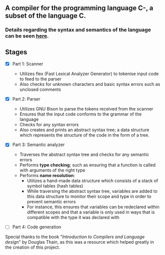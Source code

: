 ## A compiler for the programming language C-, a subset of the language C. 
### Details regarding the syntax and semantics of the language can be seen [here](https://github.com/Winsthai/Cminus_compiler/blob/main/C-%20definition.pdf).

## Stages

- [x] Part 1: Scanner
  - Utilizes flex (Fast Lexical Analyzer Generator) to tokenise input code to feed to the parser
  - Also checks for unknown characters and basic syntax errors such as unclosed comments
- [x] Part 2: Parser
  - Utilizes GNU Bison to parse the tokens received from the scanner
  - Ensures that the input code conforms to the grammar of the language
  - Checks for any syntax errors
  - Also creates and prints an abstract syntax tree; a data structure which represents the structure of the code in the form of a tree.
- [x] Part 3: Semantic analyzer
  - Traverses the abstract syntax tree and checks for any semantic errors
  - Performs **type checking**; such as ensuring that a function is called with arguments of the right type
  - Performs **name resolution**:
    - Utilizes a hand-made data structure which consists of a stack of symbol tables (hash tables)
    - While traversing the abstract syntax tree, variables are added to this data structure to monitor their scope and type in order to prevent semantic errors
    - For instance, this ensures that variables can be redeclared within different scopes and that a variable is only used in ways that is compatible with the type it was declared with
- [ ] Part 4: Code generation



Special thanks to the book "*Introduction to Compilers and Language design*" by Douglas Thain, as this was a resource which helped greatly in the creation of this project.


